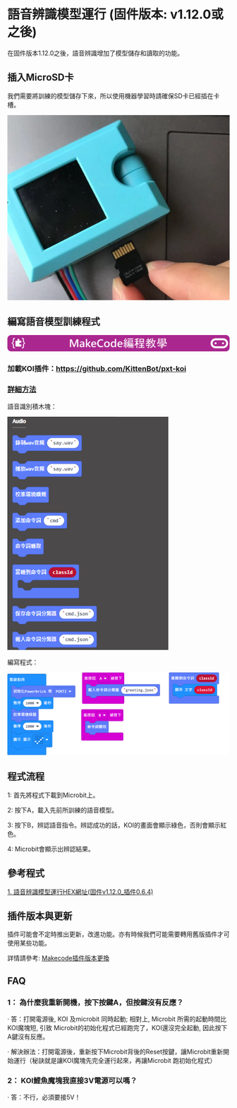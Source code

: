 # **語音辨識模型運行 (固件版本: v1.12.0或之後)**

在固件版本1.12.0之後，語音辨識增加了模型儲存和讀取的功能。

## 插入MicroSD卡

我們需要將訓練的模型儲存下來，所以使用機器學習時請確保SD卡已經插在卡槽。      

![](KOI04/02.png)

## 編寫語音模型訓練程式

![](../../PWmodules/images/mcbanner.png)

### 加載KOI插件：https://github.com/KittenBot/pxt-koi

### [詳細方法](../../../Makecode/powerBrickMC)

語音識別積木塊：

![](KOI13/0.6.4.png)

編寫程式：

![](KOI13/5.png)

## 程式流程

1: 首先將程式下載到Microbit上。

2: 按下A，載入先前所訓練的語音模型。

3: 按下B，辨認語音指令。辨認成功的話，KOI的畫面會顯示綠色，否則會顯示紅色。

4: Microbit會顯示出辨認結果。

## 參考程式

[1. 語音辨識模型運行HEX網址(固件v1.12.0_插件0.6.4)](https://makecode.microbit.org/_foxTJwW8hayD)

## 插件版本與更新

插件可能會不定時推出更新，改進功能。亦有時候我們可能需要轉用舊版插件才可使用某些功能。

詳情請參考: [Makecode插件版本更換](../../../Makecode/makecode_extensionUpdate)

## FAQ

### 1： 為什麼我重新開機，按下按鍵A，但按鍵沒有反應？

·    答：打開電源後, KOI 及microbit 同時起動; 相對上, Microbit 所需的起動時間比KOI魔塊短, 引致 Microbit的初始化程式已經跑完了，KOI還沒完全起動, 因此按下A鍵沒有反應。

·    解決辦法：打開電源後，重新按下Microbit背後的Reset按鍵，讓Microbit重新開始運行（秘訣就是讓KOI魔塊先完全運行起來，再讓Microbit 跑初始化程式）

### 2： KOI鯉魚魔塊我直接3V電源可以嗎？

·    答：不行，必須要接5V！



